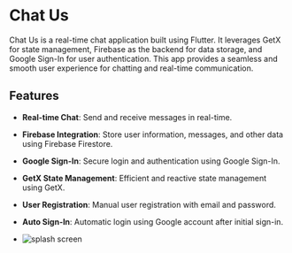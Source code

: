 # Chat Us

Chat Us is a real-time chat application built using Flutter. It leverages GetX for state management, Firebase as the backend for data storage, and Google Sign-In for user authentication. This app provides a seamless and smooth user experience for chatting and real-time communication.

## Features

- **Real-time Chat**: Send and receive messages in real-time.
- **Firebase Integration**: Store user information, messages, and other data using Firebase Firestore.
- **Google Sign-In**: Secure login and authentication using Google Sign-In.
- **GetX State Management**: Efficient and reactive state management using GetX.
- **User Registration**: Manual user registration with email and password.
- **Auto Sign-In**: Automatic login using Google account after initial sign-in.

- ![splash screen](https://github.com/user-attachments/assets/64a7b797-5544-43fa-9026-ef52fb0ef912)



